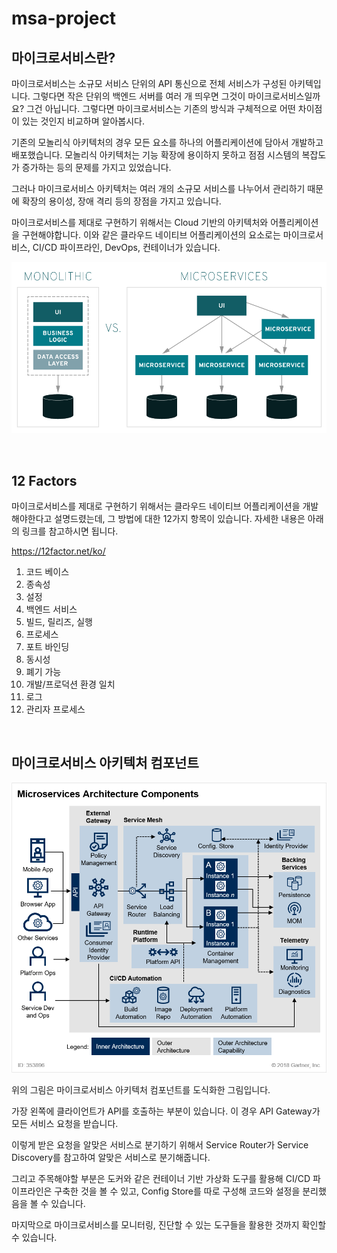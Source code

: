 # msa-project


## 마이크로서비스란?
마이크로서비스는 소규모 서비스 단위의 API 통신으로 전체 서비스가 구성된 아키텍입니다. 그렇다면 작은 단위의 백엔드 서버를 여러 개 띄우면 그것이 마이크로서비스일까요? 그건 아닙니다. 그렇다면 마이크로서비스는 기존의 방식과 구체적으로 어떤 차이점이 있는 것인지 비교하며 알아봅시다.

기존의 모놀리식 아키텍처의 경우 모든 요소를 하나의 어플리케이션에 담아서 개발하고 배포했습니다. 모놀리식 아키텍처는 기능 확장에 용이하지 못하고 점점 시스템의 복잡도가 증가하는 등의 문제를 가지고 있었습니다.

그러나 마이크로서비스 아키텍처는 여러 개의 소규모 서비스를 나누어서 관리하기 때문에 확장의 용이성, 장애 격리 등의 장점을 가지고 있습니다.

마이크로서비스를 제대로 구현하기 위해서는 Cloud 기반의 아키텍처와 어플리케이션을 구현해야합니다. 이와 같은 클라우드 네이티브 어플리케이션의 요소로는 마이크로서비스, CI/CD 파이프라인, DevOps, 컨테이너가 있습니다.

![monolithic_vs_microservice](img/monolithic_vs_microservice.png)

<br>

## 12 Factors
마이크로서비스를 제대로 구현하기 위해서는 클라우드 네이티브 어플리케이션을 개발해야한다고 설명드렸는데, 그 방법에 대한 12가지 항목이 있습니다. 자세한 내용은 아래의 링크를 참고하시면 됩니다.

https://12factor.net/ko/

1. 코드 베이스
2. 종속성
3. 설정
4. 백엔드 서비스
5. 빌드, 릴리즈, 실행
6. 프로세스
7. 포트 바인딩
8. 동시성
9. 폐기 가능
10. 개발/프로덕션 환경 일치
11. 로그
12. 관리자 프로세스

<br>

## 마이크로서비스 아키텍처 컴포넌트
![microservice_architecture_components](img/microservice_architecture_components.png)

위의 그림은 마이크로서비스 아키텍처 컴포넌트를 도식화한 그림입니다. 

가장 왼쪽에 클라이언트가 API를 호출하는 부분이 있습니다. 이 경우 API Gateway가 모든 서비스 요청을 받습니다.

이렇게 받은 요청을 알맞은 서비스로 분기하기 위해서 Service Router가 Service Discovery를 참고하여 알맞은 서비스로 분기해줍니다.

그리고 주목해야할 부분은 도커와 같은 컨테이너 기반 가상화 도구를 활용해 CI/CD 파이프라인은 구축한 것을 볼 수 있고, Config Store를 따로 구성해 코드와 설정을 분리했음을 볼 수 있습니다.

마지막으로 마이크로서비스를 모니터링, 진단할 수 있는 도구들을 활용한 것까지 확인할 수 있습니다.